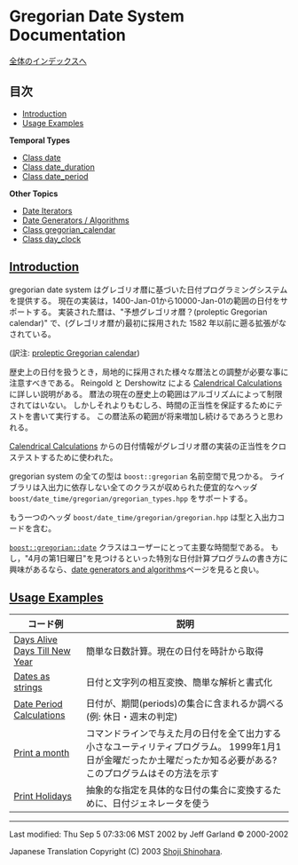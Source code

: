 # Gregorian Date System Documentation

[全体のインデックスへ](../date_time.md)


## 目次

- [Introduction](#introduction)
- [Usage Examples](#usage-examples)

**Temporal Types**

- [Class date](class_date.md)
- [Class date_duration](class_date_duration.md)
- [Class date_period](class_date_period.md)

**Other Topics**

- [Date Iterators](date_iterators.md)
- [Date Generators / Algorithms](date_algorithms.md)
- [Class gregorian_calendar](class_gregorian_calendar.md)
- [Class day_clock](class_date.md#construct-from-clock)


## <a id="introduction" href="#introduction">Introduction</a>
gregorian date system はグレゴリオ暦に基づいた日付プログラミングシステムを提供する。 現在の実装は，1400-Jan-01から10000-Jan-01の範囲の日付をサポートする。 実装された暦は、"予想グレゴリオ暦？(proleptic Gregorian calendar)" で、(グレゴリオ暦が)最初に採用された 1582 年以前に遡る拡張がなされている。

(訳注: [proleptic Gregorian calendar](http://www.wikipedia.org/wiki/Proleptic_Gregorian_Calendar))

歴史上の日付を扱うとき，局地的に採用された様々な暦法との調整が必要な事に注意すべきである。 Reingold と Dershowitz による [Calendrical Calculations](http://emr.cs.iit.edu/home/reingold/calendar-book/second-edition/) に詳しい説明がある。 暦法の現在の歴史上の範囲はアルゴリズムによって制限されてはいない。 しかしそれよりもむしろ、時間の正当性を保証するためにテストを書いて実行する。 この暦法系の範囲が将来増加し続けるであろうと思われる。

[Calendrical Calculations](http://emr.cs.iit.edu/home/reingold/calendar-book/second-edition/) からの日付情報がグレゴリオ暦の実装の正当性をクロステストするために使われた。

gregorian system の全ての型は `boost::gregorian` 名前空間で見つかる。 ライブラリは入出力に依存しない全てのクラスが収められた便宜的なヘッダ `boost/date_time/gregorian/gregorian_types.hpp` をサポートする。

もう一つのヘッダ `boost/date_time/gregorian/gregorian.hpp` は型と入出力コードを含む。

[`boost::gregorian::date`](class_date.md) クラスはユーザーにとって主要な時間型である。 もし，"4月の第1日曜日"を見つけるといった特別な日付計算プログラムの書き方に興味があるなら、[date generators and algorithms](date_algorithms.md)ページを見ると良い。


## <a id="usage-examples" href="#usage-examples">Usage Examples</a>

| コード例 | 説明 |
|----------|------|
| [Days Alive](days_alive.cpp.md)<br/> [Days Till New Year](days_till_new_year.cpp.md) | 簡単な日数計算。現在の日付を時計から取得 |
| [Dates as strings](dates_as_strings.cpp.md) | 日付と文字列の相互変換、簡単な解析と書式化 |
| [Date Period Calculations](period_calc.cpp.md) | 日付が、期間(periods)の集合に含まれるか調べる (例: 休日・週末の判定) |
| [Print a month](print_month.cpp.md) | コマンドラインで与えた月の日付を全て出力する小さなユーティリティプログラム。 1999年1月1日が金曜だったか土曜だったか知る必要がある? このプログラムはその方法を示す |
| [Print Holidays](print_holidays.cpp.md) | 抽象的な指定を具体的な日付の集合に変換するために、日付ジェネレータを使う |


***
Last modified: Thu Sep 5 07:33:06 MST 2002 by Jeff Garland © 2000-2002 

Japanese Translation Copyright (C) 2003 [Shoji Shinohara](mailto:sshino@cppll.jp).

